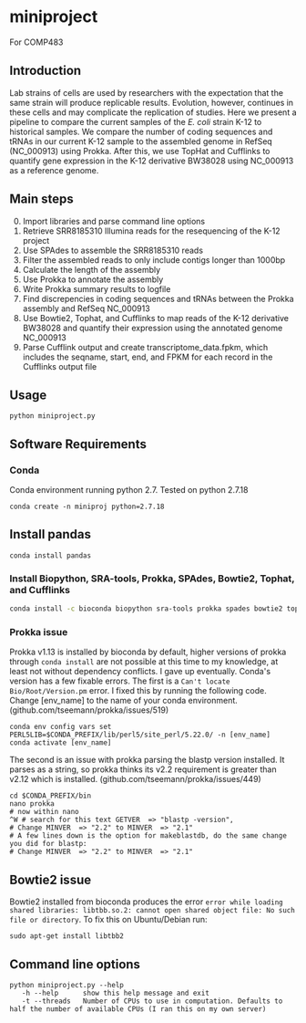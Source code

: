 # miniproject  
For COMP483  
## Introduction  
  
Lab strains of cells are used by researchers with the expectation that the same strain will produce replicable results. Evolution, however, continues in these cells and may complicate the replication of studies. Here we present a pipeline to compare the current samples of the *E. coli* strain K-12 to historical samples. We compare the number of coding sequences and tRNAs in our current K-12 sample to the assembled genome in RefSeq (NC_000913) using Prokka. After this, we use TopHat and Cufflinks to quantify gene expression in the K-12 derivative BW38028 using NC_000913 as a reference genome.
  
## Main steps
0. Import libraries and parse command line options
1. Retrieve SRR8185310 Illumina reads for the resequencing of the K-12 project
2. Use SPAdes to assemble the SRR8185310 reads
3. Filter the assembled reads to only include contigs longer than 1000bp
4. Calculate the length of the assembly
5. Use Prokka to annotate the assembly
6. Write Prokka summary results to logfile
7. Find discrepencies in coding sequences and tRNAs between the Prokka assembly and RefSeq NC_000913
8. Use Bowtie2, Tophat, and Cufflinks to map reads of the K-12 derivative BW38028 and quantify their expression using the annotated genome NC_000913
9. Parse Cufflink output and create transcriptome_data.fpkm, which includes the seqname, start, end, and FPKM for each record in the Cufflinks output file
  
  
## Usage
```
python miniproject.py
```
  
## Software Requirements  
### Conda  
Conda environment running python 2.7. Tested on python 2.7.18  
```
conda create -n miniproj python=2.7.18
```
## Install pandas
```
conda install pandas
```

### Install Biopython, SRA-tools, Prokka, SPAdes, Bowtie2, Tophat, and Cufflinks
```sh 
conda install -c bioconda biopython sra-tools prokka spades bowtie2 tophat cufflinks
```

### Prokka issue

Prokka v1.13 is installed by bioconda by default, higher versions of prokka through `conda install` are not possible at this time to my knowledge, at least not without dependency conflicts. I gave up eventually. Conda's version has a few fixable errors. The first is a `Can't locate Bio/Root/Version.pm` error. I fixed this by running the following code. Change [env_name] to the name of your conda environment. (github.com/tseemann/prokka/issues/519)
```
conda env config vars set PERL5LIB=$CONDA_PREFIX/lib/perl5/site_perl/5.22.0/ -n [env_name]
conda activate [env_name]
```  
The second is an issue with prokka parsing the blastp version installed. It parses as a string, so prokka thinks its v2.2 requirement is greater than v2.12 which is installed. (github.com/tseemann/prokka/issues/449)
```
cd $CONDA_PREFIX/bin
nano prokka
# now within nano
^W # search for this text GETVER  => "blastp -version",
# Change MINVER  => "2.2" to MINVER  => "2.1"
# A few lines down is the option for makeblastdb, do the same change you did for blastp:
# Change MINVER  => "2.2" to MINVER  => "2.1"
```

## Bowtie2 issue

Bowtie2 installed from bioconda produces the error `error while loading shared libraries: libtbb.so.2: cannot open shared object file: No such file or directory`. To fix this on Ubuntu/Debian run:
```
sudo apt-get install libtbb2
```

## Command line options
``` 
python miniproject.py --help
   -h --help      show this help message and exit
   -t --threads   Number of CPUs to use in computation. Defaults to half the number of available CPUs (I ran this on my own server)
```
